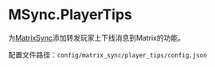 # MSync.PlayerTips

为[MatrixSync](https://mcdreforged.com/zh-CN/plugin/matrix_sync)添加转发玩家上下线消息到Matrix的功能。

配置文件路径：`config/matrix_sync/player_tips/config.json`